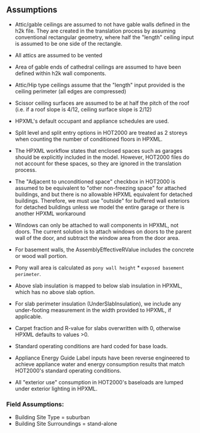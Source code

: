 ## Assumptions
- Attic/gable ceilings are assumed to not have gable walls defined in the h2k file. They are created in the translation process by assuming conventional rectangular geometry, where half the "length" ceiling input is assumed to be one side of the rectangle.
- All attics are assumed to be vented
- Area of gable ends of cathedral ceilings are assumed to have been defined within h2k wall components.
- Attic/Hip type ceilings assume that the "length" input provided is the ceiling perimeter (all edges are compressed)
- Scissor ceiling surfaces are assumed to be at half the pitch of the roof (i.e. if a roof slope is 4/12, ceiling surface slope is 2/12)
- HPXML's default occupant and appliance schedules are used.
- Split level and split entry options in HOT2000 are treated as 2 storeys when counting the number of conditioned floors in HPXML.
- The HPXML workflow states that enclosed spaces such as garages should be explicitly included in the model. However, HOT2000 files do not account for these spaces, so they are ignored in the translation process.

- The "Adjacent to unconditioned space" checkbox in HOT2000 is assumed to be equivalent to "other non-freezing space" for attached buildings, and but there is no allowable HPXML equivalent for detached buildings. Therefore, we must use "outside" for buffered wall exteriors for detached buildings unless we model the entire garage or there is another HPXML workaround


- Windows can only be attached to wall components in HPXML, not doors. The current solution is to attach windows on doors to the parent wall of the door, and subtract the window area from the door area.
- For basement walls, the AssemblyEffectiveRValue includes the concrete or wood wall portion.
- Pony wall area is calculated as `pony wall height` * `exposed basement perimeter`.
- Above slab insulation is mapped to below slab insulation in HPXML, which has no above slab option.
- For slab perimeter insulation (UnderSlabInsulation), we include any under-footing measurement in the width provided to HPXML, if applicable.
- Carpet fraction and R-value for slabs overwritten with 0, otherwise HPXML defaults to values >0.
- Standard operating conditions are hard coded for base loads.
- Appliance Energy Guide Label inputs have been reverse engineered to achieve appliance water and energy consumption results that match HOT2000's standard operating conditions.
- All "exterior use" consumption in HOT2000's baseloads are lumped under exterior lighting in HPXML.


### Field Assumptions:
- Building Site Type = suburban
- Building Site Surroundings = stand-alone

